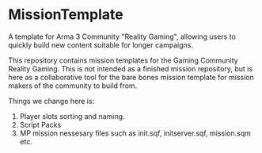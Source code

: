 MissionTemplate
===============

A template for Arma 3 Community "Reality Gaming", allowing users to quickly build new content suitable for longer campaigns.

This repository contains mission templates for the Gaming Community Reality Gaming. 
This is not intended as a finished mission repository, but is here as a collaborative tool
for the bare bones mission template for mission makers of the community to build from.

Things we change here is:

1. Player slots sorting and naming.
2. Script Packs
3. MP mission nessesary files such as init.sqf, initserver.sqf, mission.sqm etc.
